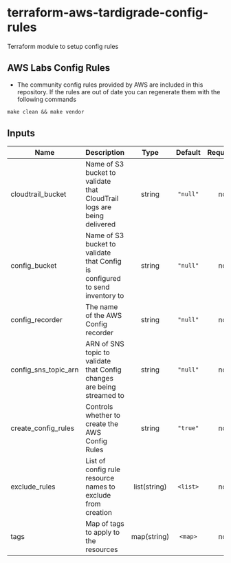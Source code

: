 # terraform-aws-tardigrade-config-rules

Terraform module to setup config rules

## AWS Labs Config Rules
* The community config rules provided by AWS are included in this repository. If the rules are out of date you can regenerate them with the following commands
```Makefile
make clean && make vendor
```

## Inputs

| Name | Description | Type | Default | Required |
|------|-------------|:----:|:-----:|:-----:|
| cloudtrail\_bucket | Name of S3 bucket to validate that CloudTrail logs are being delivered | string | `"null"` | no |
| config\_bucket | Name of S3 bucket to validate that Config is configured to send inventory to | string | `"null"` | no |
| config\_recorder | The name of the AWS Config recorder | string | `"null"` | no |
| config\_sns\_topic\_arn | ARN of SNS topic to validate that Config changes are being streamed to | string | `"null"` | no |
| create\_config\_rules | Controls whether to create the AWS Config Rules | string | `"true"` | no |
| exclude\_rules | List of config rule resource names to exclude from creation | list(string) | `<list>` | no |
| tags | Map of tags to apply to the resources | map(string) | `<map>` | no |

